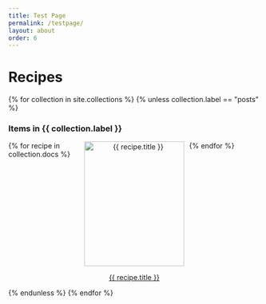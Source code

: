 ```yaml
---
title: Test Page
permalink: /testpage/
layout: about
order: 6
---
```

<html>
  <body>
    <h1>Recipes</h1>
    <div>
      {% for collection in site.collections %}
        {% unless collection.label == "posts" %}
          <h3>
            Items in {{ collection.label }}
          </h3>
          <div style="display: grid; grid-template-columns: repeat(3, 1fr); gap: 10px;">
            {% for recipe in collection.docs %}
              <div style="text-align: center;">
                <a href="{{ recipe.url }}"><img src="{{ recipe.image }}" alt="{{ recipe.title }}" style="width: 200px; height: 250px;"></a>
                <p><a href="{{ recipe.url }}">{{ recipe.title }}</a></p>
              </div>
            {% endfor %}
          </div>
          {% endunless %}
      {% endfor %}
    </div>
  </body>
</html>
